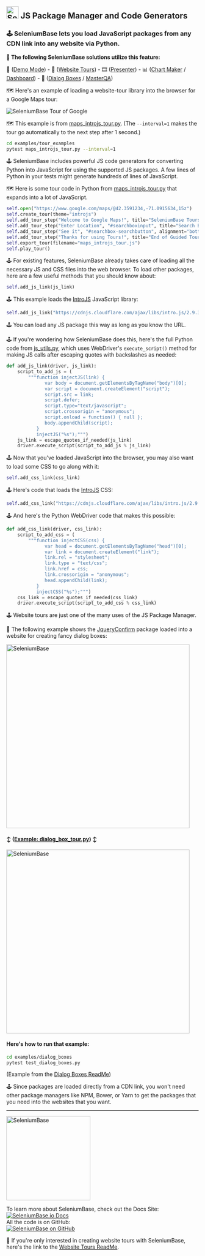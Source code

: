 ## [<img src="https://seleniumbase.io/img/logo6.png" title="SeleniumBase" width="32">](https://github.com/seleniumbase/SeleniumBase/) JS Package Manager and Code Generators

<h3>🕹️ SeleniumBase lets you load JavaScript packages from any CDN link into any website via Python.</h3>

<b>🎨 The following SeleniumBase solutions utilize this feature:</b>

🎦 (<a href="https://github.com/seleniumbase/SeleniumBase/blob/master/help_docs/demo_mode.md">Demo Mode</a>) - 🚎 (<a href="https://github.com/seleniumbase/SeleniumBase/blob/master/examples/tour_examples/ReadMe.md">Website Tours</a>) - 🎞️ (<a href="https://github.com/seleniumbase/SeleniumBase/blob/master/examples/presenter/ReadMe.md">Presenter</a>) - 📊 (<a href="https://github.com/seleniumbase/SeleniumBase/blob/master/examples/chart_maker/ReadMe.md">Chart Maker</a> / <a href="https://github.com/seleniumbase/SeleniumBase/blob/master/examples/example_logs/ReadMe.md">Dashboard</a>) - 🛂 (<a href="https://github.com/seleniumbase/SeleniumBase/blob/master/examples/dialog_boxes/ReadMe.md">Dialog Boxes</a> / <a href="https://github.com/seleniumbase/SeleniumBase/blob/master/examples/master_qa/ReadMe.md">MasterQA</a>)

<p><div>🗺️ Here's an example of loading a website-tour library into the browser for a Google Maps tour:</div></p>

<img src="https://seleniumbase.io/cdn/gif/introjs_tour.gif" title="SeleniumBase Tour of Google" /><br />

<p>🗺️ This example is from <a href="https://github.com/seleniumbase/SeleniumBase/blob/master/examples/tour_examples/maps_introjs_tour.py">maps_introjs_tour.py</a>. (The <code>--interval=1</code> makes the tour go automatically to the next step after 1 second.)</p>

```bash
cd examples/tour_examples
pytest maps_introjs_tour.py --interval=1
```

<p>🕹️ SeleniumBase includes powerful JS code generators for converting Python into JavaScript for using the supported JS packages. A few lines of Python in your tests might generate hundreds of lines of JavaScript.</p>

<p>🗺️ Here is some tour code in Python from <a href="https://github.com/seleniumbase/SeleniumBase/blob/master/examples/tour_examples/maps_introjs_tour.py">maps_introjs_tour.py</a> that expands into a lot of JavaScript.</p>

```python
self.open("https://www.google.com/maps/@42.3591234,-71.0915634,15z")
self.create_tour(theme="introjs")
self.add_tour_step("Welcome to Google Maps!", title="SeleniumBase Tours")
self.add_tour_step("Enter Location", "#searchboxinput", title="Search Box")
self.add_tour_step("See it", "#searchbox-searchbutton", alignment="bottom")
self.add_tour_step("Thanks for using Tours!", title="End of Guided Tour")
self.export_tour(filename="maps_introjs_tour.js")
self.play_tour()
```

<p><div>🕹️ For existing features, SeleniumBase already takes care of loading all the necessary JS and CSS files into the web browser. To load other packages, here are a few useful methods that you should know about:</div></p>

```python
self.add_js_link(js_link)
```

<p><div>🕹️ This example loads the <a href="https://introjs.com/">IntroJS</a> JavaScript library:</div></p>

```python
self.add_js_link("https://cdnjs.cloudflare.com/ajax/libs/intro.js/2.9.3/intro.min.js")
```

<div>🕹️ You can load any JS package this way as long as you know the URL.</div>

<p>🕹️ If you're wondering how SeleniumBase does this, here's the full Python code from <a href="https://github.com/seleniumbase/SeleniumBase/blob/master/seleniumbase/fixtures/js_utils.py">js_utils.py</a>, which uses WebDriver's <code>execute_script()</code> method for making JS calls after escaping quotes with backslashes as needed:</p>

```python
def add_js_link(driver, js_link):
    script_to_add_js = (
        """function injectJS(link) {
              var body = document.getElementsByTagName("body")[0];
              var script = document.createElement("script");
              script.src = link;
              script.defer;
              script.type="text/javascript";
              script.crossorigin = "anonymous";
              script.onload = function() { null };
              body.appendChild(script);
           }
           injectJS("%s");""")
    js_link = escape_quotes_if_needed(js_link)
    driver.execute_script(script_to_add_js % js_link)
```

<p>🕹️ Now that you've loaded JavaScript into the browser, you may also want to load some CSS to go along with it:</p>

```python
self.add_css_link(css_link)
```

<p>🕹️ Here's code that loads the <a href="https://introjs.com/">IntroJS</a> CSS:</p>

```python
self.add_css_link("https://cdnjs.cloudflare.com/ajax/libs/intro.js/2.9.3/introjs.css")
```

<p>🕹️ And here's the Python WebDriver code that makes this possible:</p>

```python
def add_css_link(driver, css_link):
    script_to_add_css = (
        """function injectCSS(css) {
              var head = document.getElementsByTagName("head")[0];
              var link = document.createElement("link");
              link.rel = "stylesheet";
              link.type = "text/css";
              link.href = css;
              link.crossorigin = "anonymous";
              head.appendChild(link);
           }
           injectCSS("%s");""")
    css_link = escape_quotes_if_needed(css_link)
    driver.execute_script(script_to_add_css % css_link)
```

<div>🕹️ Website tours are just one of the many uses of the JS Package Manager.</div>
<p><div>🛂 The following example shows the <a href="https://github.com/craftpip/jquery-confirm">JqueryConfirm</a> package loaded into a website for creating fancy dialog boxes:</div></p>

<img src="https://seleniumbase.io/cdn/img/emoji_sports_dialog.png" alt="SeleniumBase" width="480" />

<h4>↕️ (<a href="https://github.com/seleniumbase/SeleniumBase/blob/master/examples/dialog_boxes/dialog_box_tour.py">Example: dialog_box_tour.py</a>) ↕️</h4>

<img src="https://seleniumbase.io/cdn/gif/sports_dialog.gif" alt="SeleniumBase" width="480" />

<h4>Here's how to run that example:</h4>

```bash
cd examples/dialog_boxes
pytest test_dialog_boxes.py
```

<p><div>(Example from the <a href="https://seleniumbase.io/examples/dialog_boxes/ReadMe/">Dialog Boxes ReadMe</a>)</div></p>

<div>🕹️ Since packages are loaded directly from a CDN link, you won't need other package managers like NPM, Bower, or Yarn to get the packages that you need into the websites that you want.</div>

--------

[<img src="https://seleniumbase.io/cdn/img/super_logo_sb.png" title="SeleniumBase" width="220">](https://github.com/seleniumbase/SeleniumBase/)

<div>To learn more about SeleniumBase, check out the Docs Site:</div>
<a href="https://seleniumbase.io">
<img src="https://img.shields.io/badge/docs-%20%20SeleniumBase.io-11BBDD.svg" alt="SeleniumBase.io Docs" /></a>

<div>All the code is on GitHub:</div>
<a href="https://github.com/seleniumbase/SeleniumBase">
<img src="https://img.shields.io/badge/✅%20💛%20View%20Code-on%20GitHub%20🌎%20🚀-02A79E.svg" alt="SeleniumBase on GitHub" /></a>

🚎 If you're only interested in creating website tours with SeleniumBase, here's the link to the <a href="https://seleniumbase.io/examples/tour_examples/ReadMe/">Website Tours ReadMe</a>.
